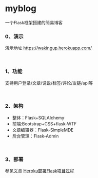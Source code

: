 # myblog

一个Flask框架搭建的简易博客

### 0、演示

演示地址 https://wakingup.herokuapp.com/

<br>


### 1、功能
支持用户登录/文章/说说/标签/评论/友链/api等

<br>


### 2、架构
- 整体：Flask+SQLAlchemy
- 前端:Bootstrap+CSS+flask-WTF
- 文章编辑器：Flask-SimpleMDE
- 后台管理：Flask-Admin

<br>


### 3、部署
参见文章 [Heroku部署Flask项目过程](https://wakingup.herokuapp.com/post/1/Heroku%E9%83%A8%E7%BD%B2Flask%E9%A1%B9%E7%9B%AE%E8%BF%87%E7%A8%8B)


<br>


